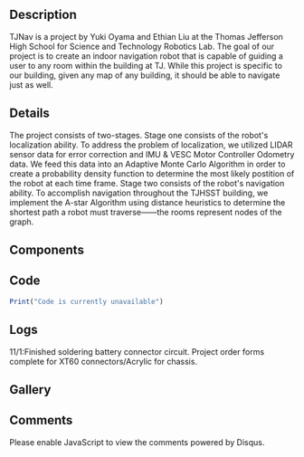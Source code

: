 
## [](#Description)Description

TJNav is a project by Yuki Oyama and Ethian Liu at the Thomas Jefferson High School for Science and Technology Robotics Lab. The goal of our project is to create an indoor navigation robot that is capable of guiding a user to any room within the building at TJ. While this project is specific to our building, given any map of any building, it should be able to navigate just as well.

## [](#Details)Details

The project consists of two-stages. Stage one consists of the robot's localization ability. To address the problem of localization, we utilized LIDAR sensor data for error correction and IMU & VESC Motor Controller Odometry data. We feed this data into an Adaptive Monte Carlo Algorithm in order to create a probability density function to determine the most likely postition of the robot at each time frame. Stage two consists of the robot's navigation ability. To accomplish navigation throughout the TJHSST building, we implement the A-star Algorithm using distance heuristics to determine the shortest path a robot must traverse——the rooms represent nodes of the graph.

## [](#Components)Components

## [](#Code)Code
```js
Print("Code is currently unavailable")
```
## [](#Logs)Logs

11/1:Finished soldering battery connector circuit. Project order forms complete for XT60 connectors/Acrylic for chassis.

## [](#Gallery)Gallery

## [](#Comments)Comments

<script> var disqus_config = function () { this.page.url = PAGE_URL; this.page.identifier = PAGE_IDENTIFIER; }; (function() { var d = document, s = d.createElement('script'); s.src = 'https://https-yukioyama-github-io-robot-localization.disqus.com/embed.js'; s.setAttribute('data-timestamp', +new Date()); (d.head || d.body).appendChild(s); })(); </script> Please enable JavaScript to view the comments powered by Disqus.
